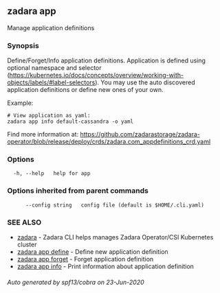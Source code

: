 ## zadara app

Manage application definitions

### Synopsis

Define/Forget/Info application definitions.
Application is defined using optional namespace and selector (https://kubernetes.io/docs/concepts/overview/working-with-objects/labels/#label-selectors).
You may use the auto discovered application definitions or define new ones of your own.

Example:

	# View application as yaml:
	zadara app info default-cassandra -o yaml

Find more information at: https://github.com/zadarastorage/zadara-operator/blob/release/deploy/crds/zadara.com_appdefinitions_crd.yaml


### Options

```
  -h, --help   help for app
```

### Options inherited from parent commands

```
      --config string   config file (default is $HOME/.cli.yaml)
```

### SEE ALSO

* [zadara](README.md)	 - Zadara CLI helps manages Zadara Operator/CSI Kubernetes cluster
* [zadara app define](zadara_app_define.md)	 - Define new application definition
* [zadara app forget](zadara_app_forget.md)	 - Forget application definition
* [zadara app info](zadara_app_info.md)	 - Print information about application definition

###### Auto generated by spf13/cobra on 23-Jun-2020
